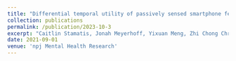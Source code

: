 ```yaml
---
title: "Differential temporal utility of passively sensed smartphone features for depression and anxiety symptom prediction: A longitudinal cohort study"
collection: publications
permalink: /publication/2023-10-3
excerpt: "Caitlin Stamatis, Jonah Meyerhoff, Yixuan Meng, Zhi Chong Chris Lin, Young Min Cho, Tony Liu, Chris Karr, Tingting Liu, Brenda Curtis, Lyle Ungar and David Mohr"
date: 2021-09-01
venue: 'npj Mental Health Research'
---
```


